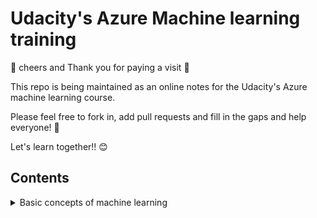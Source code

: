 # Udacity's Azure Machine learning training

:beer: cheers and Thank you for paying a visit :handshake:

This repo is being maintained as an online notes for the Udacity's Azure machine learning course.

Please feel free to fork in, add pull requests and fill in the gaps and help everyone! :100:

Let's learn together!! :blush:

## Contents
<details> <summary> Basic concepts of machine learning </summary>
  
  * [Intro to Machine Learning](chapters/ml_basics.md/#intro-to-machine-learning)
    * [Defining and Differentiation machine learning](chapters/ml_basics.md/#defining-and-differentiating-machine-learning)
    * [Story of machine learning](chapters/ml_basics.md/#story-of-machine-learning)
    * [The data science process](chapters/ml_basics.md/#the-data-science-process)
  * [Types of data](chapters/ml_basics.md/#types-of-data)
    * [Tabular data](chapters/ml_basics.md/#tabular-data)
    * [Scaling numeric data](chapters/ml_basics.md/#scaling-data)
    * [Encoding categorical data](chapters/ml_basics.md/#encoding-categorical-data)
    * [Image data](chapters/ml_basics.md/#image-data)
    * [Text data](chapters/ml_basics.md/#text-data)
  * [The two perspectives of machine learning](chapters/ml_basics.md/#the-two-perspectives-of-machine-learning)
  * [The machine learning ecosystem](chapters/ml_basics.md/#machine-learning-ecosystem)
    * [Essential Libraries](chapters/ml_basics.md/#essential-libraries)
    * [Cloud services](chapters/ml_basics.md/#cloud-services)
   
</details>
